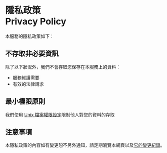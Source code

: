 # 隱私政策<br />Privacy Policy
本服務的隱私政策如下：

## 不存取非必要資訊
除了以下狀況外，我們不會存取您保存在本服務上的資料：

* 服務維護需要
* 有效的法律請求

## 最小權限原則
我們使用 [Unix 檔案權限設定](https://en.wikipedia.org/wiki/File_system_permissions)限制他人對您的資料的存取

## 注意事項
本隱私政策的內容如有變更恕不另外通知，請定期瀏覽本網頁以及[它的變更紀錄](https://github.com/ntouind/sites.ind.ntou.edu.tw/commits/master/網站根目錄/security-policy.markdown)。
